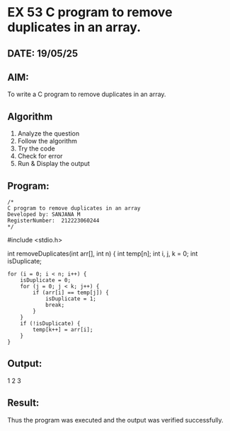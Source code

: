 # EX 53 C program to remove duplicates in an array.
## DATE: 19/05/25
## AIM:
To write a C program to remove duplicates in an array.

## Algorithm
1. Analyze the question
2. Follow the algorithm
3. Try the code
4. Check for error
5. Run & Display the output

## Program:
```
/*
C program to remove duplicates in an array
Developed by: SANJANA M
RegisterNumber:  212223060244
*/
```
#include <stdio.h>

int removeDuplicates(int arr[], int n) {
    int temp[n];
    int i, j, k = 0;
    int isDuplicate;

    for (i = 0; i < n; i++) {
        isDuplicate = 0;
        for (j = 0; j < k; j++) {
            if (arr[i] == temp[j]) {
                isDuplicate = 1;
                break;
            }
        }
        if (!isDuplicate) {
            temp[k++] = arr[i];
        }
    }

## Output:
1 2 3



## Result:
Thus the program was executed and the output was verified successfully.
